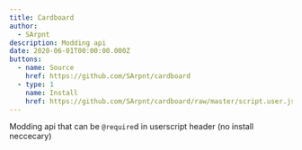 ```yaml
---
title: Cardboard
author:
  - SArpnt
description: Modding api
date: 2020-06-01T00:00:00.000Z
buttons:
  - name: Source
    href: https://github.com/SArpnt/cardboard
  - type: 1
    name: Install
    href: https://github.com/SArpnt/cardboard/raw/master/script.user.js
---
```

Modding api that can be `@require`d in userscript header (no install neccecary)
